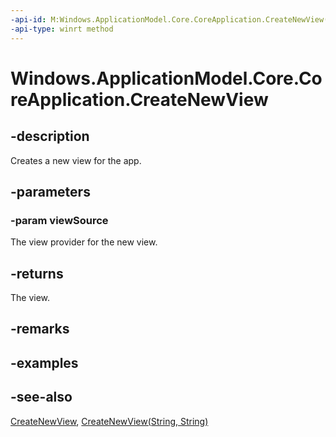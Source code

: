 ----api-id: M:Windows.ApplicationModel.Core.CoreApplication.CreateNewView(Windows.ApplicationModel.Core.IFrameworkViewSource)
-api-type: winrt method
---<!-- Method syntaxpublic Windows.ApplicationModel.Core.CoreApplicationView CreateNewView(Windows.ApplicationModel.Core.IFrameworkViewSource viewSource)--># Windows.ApplicationModel.Core.CoreApplication.CreateNewView## -descriptionCreates a new view for the app.## -parameters### -param viewSourceThe view provider for the new view.## -returnsThe view.## -remarks## -examples## -see-also[CreateNewView](coreapplication_createnewview_888060163.md), [CreateNewView(String, String)](coreapplication_createnewview_563301789.md)